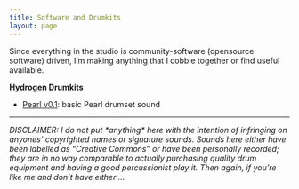 ```yaml
---
title: Software and Drumkits
layout: page
---
```


Since everything in the studio is community-software (opensource software) driven, I’m making anything that I cobble together or find useful available.

**[Hydrogen](http://www.hydrogen-music.org/) Drumkits** 
*   [Pearl v0.1](http://prdownloads.sourceforge.net/linuxrpms/Pearl-0.1.h2drumkit): basic Pearl drumset sound

* * *

*DISCLAIMER: I do not put \*anything\* here with the intention of infringing on anyones’ copyrighted names or signature sounds. Sounds here either have been labelled as “Creative Commons” or have been personally recorded; they are in no way comparable to actually purchasing quality drum equipment and having a good percussionist play it. Then again, if you’re like me and don’t have either …*
